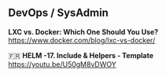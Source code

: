 ## DevOps / SysAdmin

**LXC vs. Docker: Which One Should You Use?**  
https://www.docker.com/blog/lxc-vs-docker/

🇫🇷 **HELM -17. Include & Helpers - Template**  
https://youtu.be/U50gM8vDWOY
